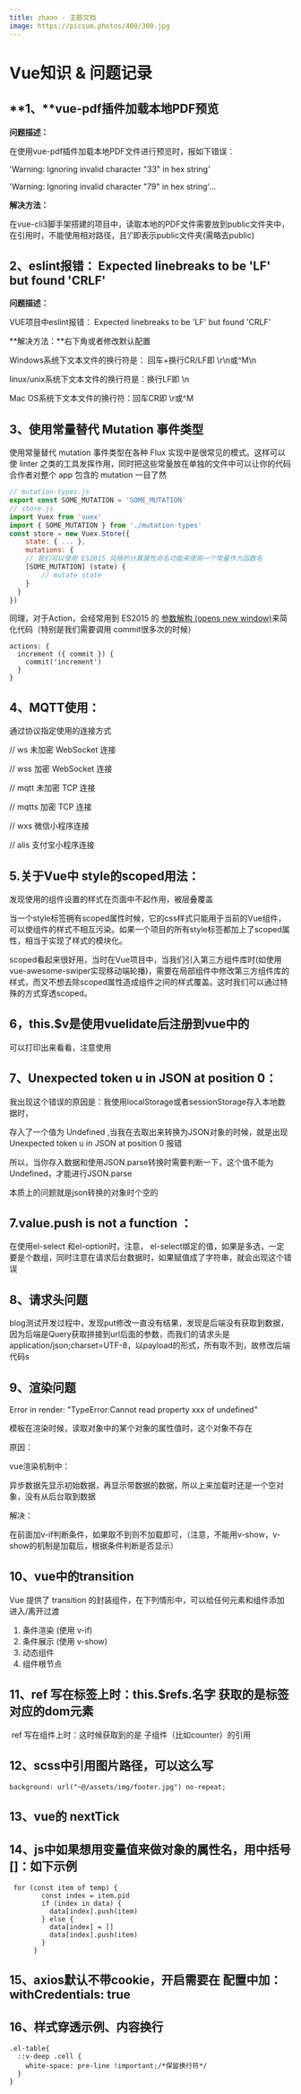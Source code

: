 ```yaml
---
title: zhaoo - 主题文档
image: https://picsum.photos/400/300.jpg
---
```

# Vue知识 & 问题记录

## **1、**vue-pdf插件加载本地PDF预览

**问题描述：**

在使用vue-pdf插件加载本地PDF文件进行预览时，报如下错误：

'Warning: Ignoring invalid character "33" in hex string'

'Warning: Ignoring invalid character "79" in hex string'...

**解决方法：**

 在vue-cli3脚手架搭建的项目中，读取本地的PDF文件需要放到public文件夹中，在引用时，不能使用相对路径，且‘/’即表示public文件夹(需略去public)

## 2、eslint报错： Expected linebreaks to be 'LF' but found 'CRLF'

**问题描述：**

VUE项目中eslint报错： Expected linebreaks to be 'LF' but found 'CRLF'

**解决方法：**右下角或者修改默认配置

Windows系统下文本文件的换行符是： 回车+换行CR/LF即 \r\n或^M\n

linux/unix系统下文本文件的换行符是：换行LF即 \n

Mac OS系统下文本文件的换行符：回车CR即 \r或^M

## 3、使用常量替代 Mutation 事件类型

使用常量替代 mutation 事件类型在各种 Flux 实现中是很常见的模式。这样可以使 linter 之类的工具发挥作用，同时把这些常量放在单独的文件中可以让你的代码合作者对整个 app 包含的 mutation 一目了然

```js
// mutation-types.js 
export const SOME_MUTATION = 'SOME_MUTATION' 
// store.js 
import Vuex from 'vuex' 
import { SOME_MUTATION } from './mutation-types' 
const store = new Vuex.Store({  
	state: { ... },
	mutations: {    
	// 我们可以使用 ES2015 风格的计算属性命名功能来使用一个常量作为函数名    
	[SOME_MUTATION] (state) {
    	// mutate state    
    }
  } 
})
```

同理，对于Action，会经常用到 ES2015 的 [参数解构 (opens new window)](https://github.com/lukehoban/es6features#destructuring)来简化代码（特别是我们需要调用 commit很多次的时候）

```
actions: {
  increment ({ commit }) {
    commit('increment')
  }
}
```

## 4、MQTT使用：

通过协议指定使用的连接方式 

// ws 未加密 WebSocket 连接 

// wss 加密 WebSocket 连接 

 // mqtt 未加密 TCP 连接

 // mqtts 加密 TCP 连接

 // wxs 微信小程序连接  

// alis 支付宝小程序连接



## 5.关于Vue中 style的scoped用法：

发现使用的组件设置的样式在页面中不起作用，被层叠覆盖

当一个style标签拥有scoped属性时候，它的css样式只能用于当前的Vue组件，可以使组件的样式不相互污染。如果一个项目的所有style标签都加上了scoped属性，相当于实现了样式的模块化。

scoped看起来很好用，当时在Vue项目中，当我们引入第三方组件库时(如使用vue-awesome-swiper实现移动端轮播)，需要在局部组件中修改第三方组件库的样式，而又不想去除scoped属性造成组件之间的样式覆盖。这时我们可以通过特殊的方式穿透scoped。

## **6，this.$v是使用vuelidate后注册到vue中的**

可以打印出来看看，注意使用

## 7、Unexpected token u in JSON at position 0：

我出现这个错误的原因是：我使用localStorage或者sessionStorage存入本地数据时，

存入了一个值为 Undefined ,当我在去取出来转换为JSON对象的时候，就是出现 Unexpected token u in JSON at position 0 报错

所以，当你存入数据和使用JSON.parse转换时需要判断一下，这个值不能为Undefined，才能进行JSON.parse

本质上的问题就是json转换的对象时个空的

## 7.value.push is not a function  ：

在使用el-select 和el-option时，注意， el-select绑定的值，如果是多选，一定要是个数组，同时注意在请求后台数据时，如果赋值成了字符串，就会出现这个错误

## 8、请求头问题

blog测试开发过程中，发现put修改一直没有结果，发现是后端没有获取到数据，因为后端是Query获取拼接到url后面的参数，而我们的请求头是 application/json;charset=UTF-8，以payload的形式，所有取不到，故修改后端代码s

## 9、渲染问题

 Error in render: "TypeError:Cannot read property xxx of undefined"

模板在渲染时候，读取对象中的某个对象的属性值时，这个对象不存在

原因：

vue渲染机制中：

异步数据先显示初始数据，再显示带数据的数据，所以上来加载时还是一个空对象，没有从后台取到数据

解决：

在前面加v-if判断条件，如果取不到则不加载即可，（注意，不能用v-show，v-show的机制是加载后，根据条件判断是否显示）

## 10、vue中的transition

Vue 提供了 transition 的封装组件，在下列情形中，可以给任何元素和组件添加进入/离开过渡

1. 条件渲染 (使用 v-if)
2. 条件展示 (使用 v-show)
3. 动态组件
4. 组件根节点

## 11、ref 写在标签上时：this.$refs.名字  获取的是标签对应的dom元素

​     ref 写在组件上时：这时候获取到的是 子组件（比如counter）的引用

## 12、scss中引用图片路径，可以这么写

```
background: url("~@/assets/img/footer.jpg") no-repeat;
```

## 13、vue的 nextTick

## 14、js中如果想用变量值来做对象的属性名，用中括号 []：如下示例

```
 for (const item of temp) {
        const index = item.pid
        if (index in data) {
          data[index].push(item)
        } else {
          data[index] = []
          data[index].push(item)
        }
      }
```

## 15、axios默认不带cookie，开启需要在 配置中加：withCredentials: true

## 16、样式穿透示例、内容换行

```
.el-table{
  ::v-deep .cell {
    white-space: pre-line !important;/*保留换行符*/
  }
}
```

